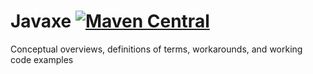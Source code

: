 # Javaxe [![Maven Central](https://img.shields.io/maven-central/v/org.roghib/master.svg?label=Maven%20Central)](https://central.sonatype.com/artifact/org.roghib/master)

Conceptual overviews, definitions of terms, workarounds, and working code examples
